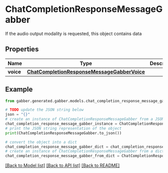 # ChatCompletionResponseMessageGabber

If the audio output modality is requested, this object contains data

## Properties

Name | Type | Description | Notes
------------ | ------------- | ------------- | -------------
**voice** | [**ChatCompletionResponseMessageGabberVoice**](ChatCompletionResponseMessageGabberVoice.md) |  | [optional] 

## Example

```python
from gabber.generated.gabber.models.chat_completion_response_message_gabber import ChatCompletionResponseMessageGabber

# TODO update the JSON string below
json = "{}"
# create an instance of ChatCompletionResponseMessageGabber from a JSON string
chat_completion_response_message_gabber_instance = ChatCompletionResponseMessageGabber.from_json(json)
# print the JSON string representation of the object
print(ChatCompletionResponseMessageGabber.to_json())

# convert the object into a dict
chat_completion_response_message_gabber_dict = chat_completion_response_message_gabber_instance.to_dict()
# create an instance of ChatCompletionResponseMessageGabber from a dict
chat_completion_response_message_gabber_from_dict = ChatCompletionResponseMessageGabber.from_dict(chat_completion_response_message_gabber_dict)
```
[[Back to Model list]](../README.md#documentation-for-models) [[Back to API list]](../README.md#documentation-for-api-endpoints) [[Back to README]](../README.md)


